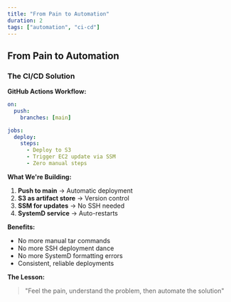 ```yaml
---
title: "From Pain to Automation"
duration: 2
tags: ["automation", "ci-cd"]
---
```


## From Pain to Automation

### The CI/CD Solution

**GitHub Actions Workflow:**
```yaml
on:
  push:
    branches: [main]

jobs:
  deploy:
    steps:
      - Deploy to S3
      - Trigger EC2 update via SSM
      - Zero manual steps
```

**What We're Building:**
1. **Push to main** → Automatic deployment
2. **S3 as artifact store** → Version control
3. **SSM for updates** → No SSH needed
4. **SystemD service** → Auto-restarts

**Benefits:**
- No more manual tar commands
- No more SSH deployment dance
- No more SystemD formatting errors
- Consistent, reliable deployments

**The Lesson:**
> "Feel the pain, understand the problem, then automate the solution"
